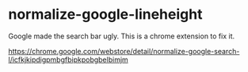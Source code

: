 # normalize-google-lineheight
Google made the search bar ugly. This is a chrome extension to fix it. 

https://chrome.google.com/webstore/detail/normalize-google-search-l/icfkjkipdigpmbgfbipkpobgbelbimjm
